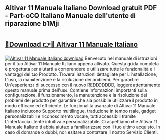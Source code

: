 ## Altivar 11 Manuale Italiano Download gratuit PDF - Part-oCQ Italiano Manuale dell'utente di riparazione b1Mji

# <h2><a href="http://dfdky73.blite.top/?on=Altivar+11+Manuale+Italiano">🔗Download 👉🔴 Altivar 11 Manuale Italiano</a></h2>

[![Altivar 11 Manuale Italiano download](https://i.imgur.com/lujVjoI.png)](http://dfdky73.blite.top/?on=Altivar+11+Manuale+Italiano)
Benvenuto nel manuale di istruzioni per il tuo Altivar 11 Manuale Italiano appena attivato. Questa guida completa è progettata per aiutarti a comprendere e utilizzare tutte le funzionalità e i vantaggi del tuo Prodotto. Troverai istruzioni dettagliate per L'installazione, L'uso, la manutenzione e la risoluzione dei problemi. Per garantire Un'esperienza di successo con il nuovo REDDDDDDD, leggere attentamente questo manuale prima dell'uso. Contiene informazioni importanti sulla configurazione, il funzionamento, la manutenzione e la risoluzione dei problemi del prodotto per garantire che sia possibile utilizzare il prodotto in modo efficace ed efficiente. Le funzionalità avanzate di Altivar 11 Manuale Italiano includono Supporto multilingue, traduzione in tempo reale, gadget personalizzabili e riconoscimento vocale, tutti accessibili tramite L'interfaccia utente intuitiva e personalizzabile. Ci aspettiamo che Altivar 11 Manuale Italiano ti abbia aiutato a familiarizzare con il tuo ultimo acquisto. In caso di domande o dubbi, non esitare a contattare il nostro Servizio Clienti.
